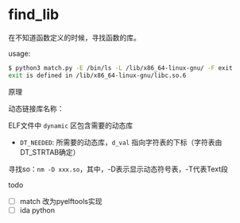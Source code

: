 # find_lib

在不知道函数定义的时候，寻找函数的库。

usage:
```bash
$ python3 match.py -E /bin/ls -L /lib/x86_64-linux-gnu/ -F exit
exit is defined in /lib/x86_64-linux-gnu/libc.so.6
```

原理

动态链接库名称：

ELF文件中 `dynamic` 区包含需要的动态库
- `DT_NEEDED`: 所需要的动态库，`d_val` 指向字符表的下标（字符表由DT_STRTAB确定）

寻找so：`nm -D xxx.so`，其中，-D表示显示动态符号表，-T代表Text段


todo
- [ ] match 改为pyelftools实现
- [ ] ida python